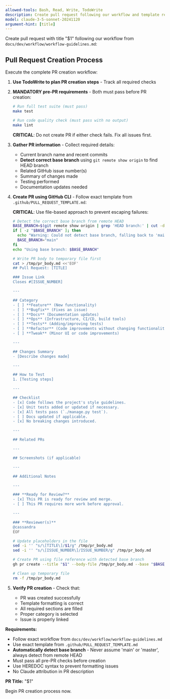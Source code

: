 ```yaml
---
allowed-tools: Bash, Read, Write, TodoWrite
description: Create pull request following our workflow and template requirements
model: claude-3-5-sonnet-20241120
argument-hint: [title]
---
```


Create pull request with title "$1" following our workflow from `docs/dev/workflow/workflow-guidelines.md`:

## Pull Request Creation Process

Execute the complete PR creation workflow:

1. **Use TodoWrite to plan PR creation steps** - Track all required checks

2. **MANDATORY pre-PR requirements** - Both must pass before PR creation:
   ```bash
   # Run full test suite (must pass)
   make test

   # Run code quality check (must pass with no output)
   make lint
   ```
   **CRITICAL**: Do not create PR if either check fails. Fix all issues first.

3. **Gather PR information** - Collect required details:
   - Current branch name and recent commits
   - **Detect correct base branch** using `git remote show origin` to find HEAD branch
   - Related GitHub issue number(s)
   - Summary of changes made
   - Testing performed
   - Documentation updates needed

4. **Create PR using GitHub CLI** - Follow exact template from `.github/PULL_REQUEST_TEMPLATE.md`:

   **CRITICAL**: Use file-based approach to prevent escaping failures:
   ```bash
   # Detect the correct base branch from remote HEAD
   BASE_BRANCH=$(git remote show origin | grep 'HEAD branch:' | cut -d' ' -f5)
   if [ -z "$BASE_BRANCH" ]; then
     echo "Warning: Could not detect base branch, falling back to 'main'"
     BASE_BRANCH="main"
   fi
   echo "Using base branch: $BASE_BRANCH"

   # Write PR body to temporary file first
   cat > /tmp/pr_body.md <<'EOF'
   ## Pull Request: [TITLE]

   ### Issue Link
   Closes #[ISSUE_NUMBER]

   ---

   ## Category
   - [ ] **Feature** (New functionality)
   - [ ] **Bugfix** (Fixes an issue)
   - [ ] **Docs** (Documentation updates)
   - [ ] **Ops** (Infrastructure, CI/CD, build tools)
   - [ ] **Tests** (Adding/improving tests)
   - [ ] **Refactor** (Code improvements without changing functionality)
   - [ ] **Tweak** (Minor UI or code improvements)

   ---

   ## Changes Summary
   - [Describe changes made]

   ---

   ## How to Test
   1. [Testing steps]

   ---

   ## Checklist
   - [x] Code follows the project's style guidelines.
   - [x] Unit tests added or updated if necessary.
   - [x] All tests pass (`./manage.py test`).
   - [ ] Docs updated if applicable.
   - [x] No breaking changes introduced.

   ---

   ## Related PRs

   ---

   ## Screenshots (if applicable)

   ---

   ## Additional Notes

   ---

   ### **Ready for Review?**
   - [x] This PR is ready for review and merge.
   - [ ] This PR requires more work before approval.

   ---

   ### **Reviewer(s)**
   @cassandra
   EOF

   # Update placeholders in the file
   sed -i '' "s/\[TITLE\]/$1/g" /tmp/pr_body.md
   sed -i '' "s/\[ISSUE_NUMBER\]/ISSUE_NUMBER/g" /tmp/pr_body.md

   # Create PR using file reference with detected base branch
   gh pr create --title "$1" --body-file /tmp/pr_body.md --base "$BASE_BRANCH"

   # Clean up temporary file
   rm -f /tmp/pr_body.md
   ```

5. **Verify PR creation** - Check that:
   - PR was created successfully
   - Template formatting is correct
   - All required sections are filled
   - Proper category is selected
   - Issue is properly linked

**Requirements:**
- Follow exact workflow from `docs/dev/workflow/workflow-guidelines.md`
- Use exact template from `.github/PULL_REQUEST_TEMPLATE.md`
- **Automatically detect base branch** - Never assume 'main' or 'master', always detect from remote HEAD
- Must pass all pre-PR checks before creation
- Use HEREDOC syntax to prevent formatting issues
- No Claude attribution in PR description

**PR Title:** "$1"

Begin PR creation process now.